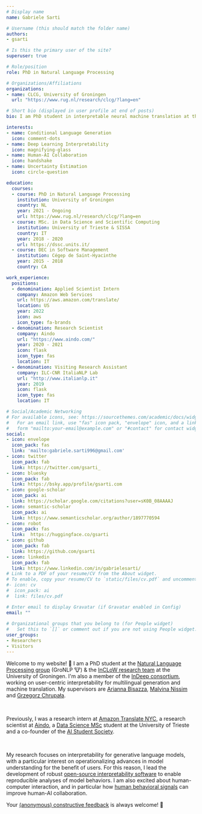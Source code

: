 ```yaml
---
# Display name
name: Gabriele Sarti

# Username (this should match the folder name)
authors:
- gsarti

# Is this the primary user of the site?
superuser: true

# Role/position
role: PhD in Natural Language Processing

# Organizations/Affiliations
organizations:
- name: CLCG, University of Groningen
  url: "https://www.rug.nl/research/clcg/?lang=en"

# Short bio (displayed in user profile at end of posts)
bio: I am PhD student in interpretable neural machine translation at the University of Groningen. My research focuses on interpretability for NLP models, in particular to the benefit of end-users and by leveraging human behavioral signals.

interests:
- name: Conditional Language Generation
  icon: comment-dots
- name: Deep Learning Interpretability
  icon: magnifying-glass
- name: Human-AI Collaboration
  icon: handshake
- name: Uncertainty Estimation
  icon: circle-question

education:
  courses:
  - course: PhD in Natural Language Processing
    institution: University of Groningen
    country: NL
    year: 2021 - Ongoing
    url: https://www.rug.nl/research/clcg/?lang=en
  - course: MSc. in Data Science and Scientific Computing
    institution: University of Trieste & SISSA
    country: IT
    year: 2018 - 2020
    url: https://dssc.units.it/
  - course: DEC in Software Management
    institution: Cégep de Saint-Hyacinthe
    year: 2015 - 2018
    country: CA

work_experience:
  positions:
  - denomination: Applied Scientist Intern
    company: Amazon Web Services
    url: https://aws.amazon.com/translate/
    location: US
    year: 2022
    icon: aws
    icon_type: fa-brands
  - denomination: Research Scientist
    company: Aindo
    url: "https://www.aindo.com/"
    year: 2020 - 2021
    icon: flask
    icon_type: fas
    location: IT
  - denomination: Visiting Research Assistant
    company: ILC-CNR ItaliaNLP Lab
    url: "http://www.italianlp.it"
    year: 2019
    icon: flask
    icon_type: fas
    location: IT

# Social/Academic Networking
# For available icons, see: https://sourcethemes.com/academic/docs/widgets/#icons
#   For an email link, use "fas" icon pack, "envelope" icon, and a link in the
#   form "mailto:your-email@example.com" or "#contact" for contact widget.
social:
- icon: envelope
  icon_pack: fas
  link: 'mailto:gabriele.sarti996@gmail.com'
- icon: twitter
  icon_pack: fab
  link: https://twitter.com/gsarti_
- icon: bluesky
  icon_pack: fab
  link: https://bsky.app/profile/gsarti.com
- icon: google-scholar
  icon_pack: ai
  link: https://scholar.google.com/citations?user=sK0B_08AAAAJ
- icon: semantic-scholar
  icon_pack: ai
  link: https://www.semanticscholar.org/author/1897770594
- icon: robot
  icon_pack: fas
  link:  https://huggingface.co/gsarti
- icon: github
  icon_pack: fab
  link: https://github.com/gsarti
- icon: linkedin
  icon_pack: fab
  link: https://www.linkedin.com/in/gabrielesarti/
# Link to a PDF of your resume/CV from the About widget.
# To enable, copy your resume/CV to `static/files/cv.pdf` and uncomment the lines below.  
#- icon: cv
#  icon_pack: ai
#  link: files/cv.pdf

# Enter email to display Gravatar (if Gravatar enabled in Config)
email: ""
  
# Organizational groups that you belong to (for People widget)
#   Set this to `[]` or comment out if you are not using People widget.  
user_groups:
- Researchers
- Visitors
---
```


Welcome to my website! 👋 I am a PhD student at the [Natural Language Processing group](https://www.rug.nl/research/clcg/research/cl/) (GroNLP 🐮) & the [InCLoW research team](https://inclow-lm.github.io/) at the University of Groningen. I'm also a member of the [InDeep consortium](https://projects.illc.uva.nl/indeep/), working on user-centric interpretability for multilingual generation and machine translation. My supervisors are [Arianna Bisazza](http://www.cs.rug.nl/~bisazza/), [Malvina Nissim](https://malvinanissim.github.io/) and [Grzegorz Chrupała](https://grzegorz.chrupala.me).

<br>

Previously, I was a research intern at [Amazon Translate NYC](https://www.amazon.science/research-areas/conversational-ai-natural-language-processing), a research scientist at [Aindo](https://www.aindo.com), a [Data Science MSc](https://dssc.units.it/) student at the University of Trieste and a co-founder of the [AI Student Society](https://www.ai2s.it).

<br>

My research focuses on interpretability for generative language models, with a particular interest on operationalizing advances in model understanding for the benefit of users. For this reason, I lead the development of robust [open-source interpretability software](https://github.com/inseq-team/inseq) to enable reproducible analyses of model behaviors. I am also excited about human-computer interaction, and in particular how [human behavioral signals](https://gsarti.com/msc-thesis/introduction.html) can improve human-AI collaboration.

Your [(anonymous) constructive feedback](https://www.admonymous.co/gsarti) is always welcome! 🙂
